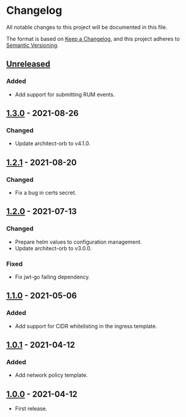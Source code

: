 # Changelog

All notable changes to this project will be documented in this file.

The format is based on [Keep a Changelog](https://keepachangelog.com/en/1.0.0/),
and this project adheres to [Semantic Versioning](https://semver.org/spec/v2.0.0.html).



## [Unreleased]

### Added

- Add support for submitting RUM events.

## [1.3.0] - 2021-08-26


### Changed

- Update architect-orb to v4.1.0.

## [1.2.1] - 2021-08-20

### Changed

- Fix a bug in certs secret.


## [1.2.0] - 2021-07-13

### Changed

- Prepare helm values to configuration management.
- Update architect-orb to v3.0.0.

### Fixed

- Fix jwt-go failing dependency.

## [1.1.0] - 2021-05-06

### Added

- Add support for CIDR whitelisting in the ingress template.

## [1.0.1] - 2021-04-12

### Added

- Add network policy template.

## [1.0.0] - 2021-04-12

- First release.


[Unreleased]: https://github.com/giantswarm/athena/compare/v1.3.0...HEAD
[1.3.0]: https://github.com/giantswarm/athena/compare/v1.2.1...v1.3.0
[1.2.1]: https://github.com/giantswarm/athena/compare/v1.2.0...v1.2.1
[1.2.0]: https://github.com/giantswarm/athena/compare/v1.1.0...v1.2.0
[1.1.0]: https://github.com/giantswarm/athena/compare/v1.0.1...v1.1.0
[1.0.1]: https://github.com/giantswarm/athena/compare/v1.0.0...v1.0.1
[1.0.0]: https://github.com/giantswarm/athena/releases/tag/v1.0.0
